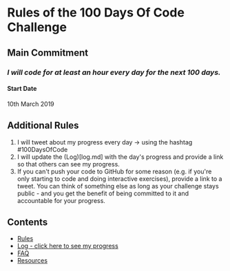 # Rules of the 100 Days Of Code Challenge

## Main Commitment
### *I will code for at least an hour every day for the next 100 days.*

#### Start Date
10th March 2019

## Additional Rules
1. I will tweet about my progress every day -> using the hashtag #100DaysOfCode
2. I will update the (Log)[log.md] with the day's progress and provide a link so that others can see my progress.
3. If you can't push your code to GitHub for some reason (e.g. if you're only starting to code and doing interactive exercises), provide a link to a tweet. You can think of something else as long as your challenge stays public - and you get the benefit of being committed to it and accountable for your progress.

## Contents
* [Rules](rules.md)
* [Log - click here to see my progress](log.md)
* [FAQ](FAQ.md)
* [Resources](resources.md)
